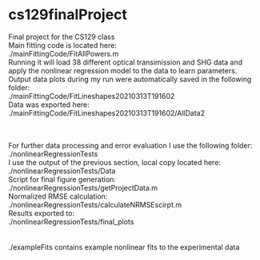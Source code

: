 # cs129finalProject
Final project for the CS129 class
<br />
Main fitting code is located here:<br />
./mainFittingCode/FitAllPowers.m<br />
Running it will load 38 different optical transimission and SHG data and apply the nonlinear regression model to the data to learn parameters. Output data plots during my run were automatically saved in the following folder:<br />
./mainFittingCode/FitLineshapes20210313T191602<br />
Data was exported here:<br />
./mainFittingCode/FitLineshapes20210313T191602/AllData2<br />
<br /><br />

For further data processing and error evaluation I use the following folder:<br />
./nonlinearRegressionTests<br />
I use the output of the previous section, local copy located here:<br />
./nonlinearRegressionTests/Data<br />
Script for final figure generation:<br />
./nonlinearRegressionTests/getProjectData.m<br />
Normalized RMSE calculation:<br />
./nonlinearRegressionTests/calculateNRMSEscirpt.m<br />
Results exported to:<br />
./nonlinearRegressionTests/final_plots<br />
<br /><br />
./exampleFits contains example nonlinear fits to the experimental data
